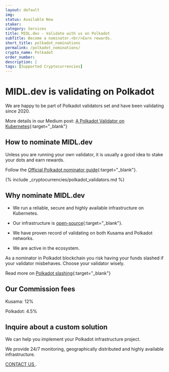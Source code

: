 ```yaml
---
layout: default
img: 
status: Available Now
staker: 
category: Services
title: MIDL.dev - Validate with us on Polkadot
subTitle: Become a nominator.<br/>Earn rewards.
short_title: polkadot_nominations
permalink: /polkadot_nominations/
crypto_name: Polkadot
order_number: 
description: | 
tags: [Supported Cryptocurrencies]
---
```


# MIDL.dev is validating on Polkadot

We are happy to be part of Polkadot validators set and have been validating since 2020.

More details in our Medium post: [A Polkadot Validator on Kubernetes](https://medium.com/@midl.dev/a-polkadot-validator-on-kubernetes-3e694cb43841){:target="_blank"}

## How to nominate MIDL.dev

Unless you are running your own validator, it is usually a good idea to stake your dots and earn rewards.

Follow the [Official Polkadot nominator guide](https://wiki.polkadot.network/docs/en/learn-nominator){:target="_blank"}.

{% include _cryptocurrencies/polkadot_validators.md %}

## Why nominate MIDL.dev

* We run a reliable, secure and highly available infrastructure on Kubernetes.

* Our infrastructure is [open-source](https://github.com/midl-dev/polkadot-k8s){:target="_blank"}.

* We have proven record of validating on both Kusama and Polkadot networks.

* We are active in the ecosystem.

As a nominator in Polkadot blockchain you risk having your funds slashed if your validator misbehaves. Choose your validator wisely.

Read more on [Polkadot slashing](https://wiki.polkadot.network/docs/en/learn-staking#slashing){:target="_blank"}

## Our Commission fees

Kusama: 12%

Polkadot: 4.5%

## Inquire about a custom solution

We can help you implement your Polkadot infrastructure project.

We provide 24/7 monitoring, geographically distributed and highly available infrastructure.

<a href="mailto:hello@midl.dev" target="_blank">CONTACT US <i class="fa fa-envelope-o"></i></a>.
